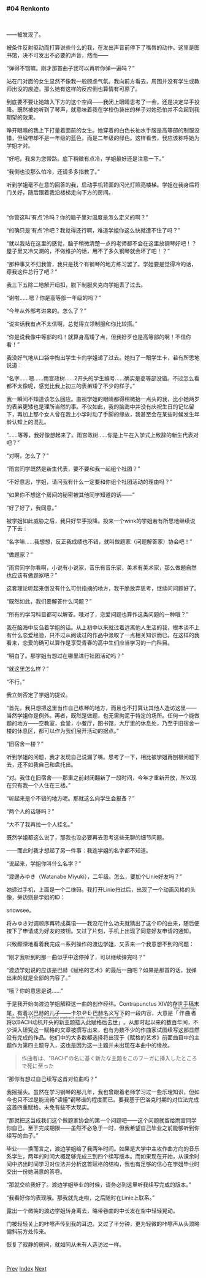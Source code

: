 ### #04 Renkonto

&emsp;

——被发现了。

被条件反射驱动而打算说些什么的我，在发出声音前停下了嘴唇的动作。这里是图书馆，决不可发出不必要的声音，然而——

“弹得不错嘛。刚才那首曲子我可以再听你弹一遍吗？”

站在门对面的女生显然不像我一般顾虑气氛。我向前方看去，周围并没有学生或教师出没的痕迹，那么她有这样的反应倒也算情有可原了。

到底要不要让她踏入下方的这个空间——我闭上眼睛思考了一会，还是决定举手投降。既然被她听到了琴声，就意味着我在学校伪装出的样子对她恐怕并不会起到我期望的效果。

睁开眼睛的我上下打量着面前的女生。她穿着的白色长袖水手服是高等部的制服没错，但缎带却不是一年级的蓝色，而是二年级的绿色。这样看去，我应该称呼她为学姐才对。

“好吧，我来为您带路。底下稍微有点冷，学姐最好还是注意一下。”

“我倒也没那么怕冷，还请多多指教了。”

听到学姐毫不在意的回答的我，启动手机背面的闪光灯照亮楼梯。学姐在我身后将门关好，随后跟着我沿楼梯走向下方的房间。

&emsp;

“你管这叫‘有点’冷吗？你的脑子里对温度是怎么定义的啊？”

“的确只是‘有点’冷吧？我觉得还行啊，难道学姐你这么快就遭不住了吗？”

“就以我站在这里的感觉，脑子稍微清楚一点的老师都不会在这里放钢琴好吧！？屋子里又冷又潮的，不做维护的话，用不了多久钢琴就会坏了吧！？”

“那种事又不归我管，我只是找个有钢琴的地方练习罢了。学姐要是觉得冷的话，穿我这件总行了吧？”

我三下五除二地解开纽扣，脱下制服夹克向学姐丢了过去。

“谢啦……嗯？你是高等部一年级的吗？”

“今年从外部考进来的。怎么了？”

“说实话我有点不太信啊，总觉得立领制服和你比较搭。”

“你是说我像中等部的吗！就算身高矮了点，但我好歹也是高等部的啊！不信你看！”

我没好气地从口袋中掏出学生卡向学姐递了过去。她扫了一眼学生卡，若有所思地说道：

“名字……嗯……雨宫政树……2开头的学生编号……确实是高等部没错。不过怎么看都不太像呢，感觉比我上初三的表弟矮了不少的样子。”

我一瞬间不知道该怎么回应。直视学姐的眼睛都得稍微抬一点头的我，比小她两岁的表弟更矮也是理所当然的事。不仅如此，我的脑海中并没有庆祝生日的记忆留下，再加上那个女人曾在我上小学时动了手脚的缘故，我甚至会在某些时候发生年龄认知上的混乱。

“……等等，我好像想起来了。雨宫政树……你是上午在入学式上致辞的新生代表对吧？”

“对啊，怎么了？”

“雨宫同学既然是新生代表，要不要和我一起组个社团？”

“不好意思，学姐，请问我有什么一定要和你组个社团活动的理由吗？”

“如果你不想这个房间的秘密被其他同学知道的话——”

“好了好了，我同意。”

被学姐如此威胁之后，我只好举手投降。投来一个wink的学姐若有所思地继续说了下去：

“名字嘛……我想想，反正我成绩也不错，就叫做题家（问题解答家）协会吧！”

“做题家？”

“雨宫同学你看啊，小说有小说家，音乐有音乐家，美术有美术家，那么做题自然也应该有做题家吧？”

这套理论听起来倒没有什么可供指摘的地方，我干脆放弃思考，继续问问题好了。

“既然如此，我们要解答什么问题？”

“所有的学习科目都可以解答。哦对了，恋爱问题也算作这类问题的一种哦？”

我在脑海中反刍着学姐的话。从上初中以来就过着远离他人生活的我，根本谈不上有什么恋爱经验，只不过从阅读过的作品中汲取了一点相关知识而已。在这样的我看来，恋爱的确可以算作是享受青春的高中生们应当学习的一门科目。

“明白了。那学姐有想过在哪里进行社团活动吗？”

“就这里怎么样？”

“不行。”

我立刻否定了学姐的提议。

“首先，我只想把这里当作自己练琴的地方，而且也不打算让其他人造访这里——当然学姐你是例外。再者，既然是做题，也无需拘泥于特定的场所。任何一个能做题的地方——空教室，食堂，小餐厅，图书馆，大厅里的休息处，乃至于旧宿舍一楼的休息区，都可以作为我们展开活动的据点。”

“旧宿舍一楼？”

听到学姐的问题，我才发现自己说漏了嘴。思考了一下，相比被学姐再刨根问题下去，还不如我自己和盘托出。

“对。我住在旧宿舍——那里之前封闭翻新了一段时间，今年才重新开放，所以现在只有我一个人住在三楼。”

“听起来是个不错的地方呢。那就这么向学生会报备？”

“两个人的话够吗？”

“大不了我再拉一个人挂名。”

既然学姐都这么说了，那我也没必要再去思考这些无聊的细节问题。

——而此时我才想起了另一件事：我连学姐的名字都不知道。

“说起来，学姐你叫什么名字？”

“渡邊みゆき（Watanabe Miyuki），二年级。怎么，要加个Linie好友吗？”

她递过手机，上面是一个二维码。我打开Linie扫过后，出现了一个动画风格的头像，旁边则是学姐的ID：

snowsee。

将みゆき对调顺序再转成英语——我没花什么功夫就猜出了这个ID的由来，随后便按下了申请成为好友的按钮。又过了片刻，手机上出现了同意好友申请的通知。

兴致颇深地看着我完成一系列操作的渡边学姐，又丢来一个我意想不到的问题：

“刚才我听到的那一曲似乎中途停掉了，可以继续弹完吗？”

“渡边学姐说的应该是巴赫《赋格的艺术》的最后一曲吧？如果是那首的话，我弹出来的就是全部的内容了。”

“哦？你的意思是说……”

于是我开始向渡边学姐解释这一曲的创作经纬。Contrapunctus XIV的存世手稿末尾，有着以巴赫的儿子——卡尔·P·E·巴赫名义写下的一段内容，大意是<ruby><rb>「作曲者将以BACH动机开头的新主题插入此赋格后去世」</rb><rt>"Über dieser Fuge, wo der Nahme B A C H im Contrasubject angebracht worden, ist der Verfasser gestorben."</rt></ruby>。从那时起以来的数百年间，不少深入研究这一赋格的文章被撰写出来，也有为数不少的作曲家试图续写这部显然没有完成的作品。他们中的大多数都选择将出现于《赋格的艺术》前面曲目中的主题作为第四主题导入，这也是因为这一主题并未出现在本曲中的缘故。

> 作曲者は、"BACH"の名に基く新たな主題をこのフーガに挿入したところで死に至った

“那你有想过自己续写这首对位曲吗？”

我摇摇头。虽然在学习钢琴的那几年，我也曾跟着老师学习过一些乐理知识，但如今也只不过是能流畅“读懂”钢琴谱的程度而已。要我基于巴洛克时期的对位法完成这首四重赋格，未免有些不太现实。

“那就把这当成我们这个做题家协会的第一个问题吧——这个问题就留给雨宫同学你自己。至于完成期限——虽然不必急于一时，但我希望自己毕业之前能够听到你续写的曲子。”

毕业——换而言之，渡边学姐给了我两年时间。如果是大学中主攻作曲方向的音乐系学生，两年的时间大概足够完成三到四个续写版本。而如果现在开始，从课余时间中挤出时间学习对位法并分析这首赋格的结构，我也有足够的信心在学姐毕业时交出一份她满意的答卷。

“那就交给我好了。渡边学姐毕业的时候，请务必到这里听我续写完成的版本。”

“我看好你的表现哦。那我就先走啦，之后随时在Linie上联系。”

露出一个微笑的渡边学姐转身离去，略带卷曲的中长发在空中轻轻晃动。

门被轻轻关上的咔嚓声传到我的耳边。又过了半分钟，更为轻微的咔嚓声从头顶略偏斜前方处传来。

恢复了寂静的房间，就如同从未有人造访过一样。

&emsp;

[Prev](01-03.md) [Index](../index.md) [Next](01-04.md)

